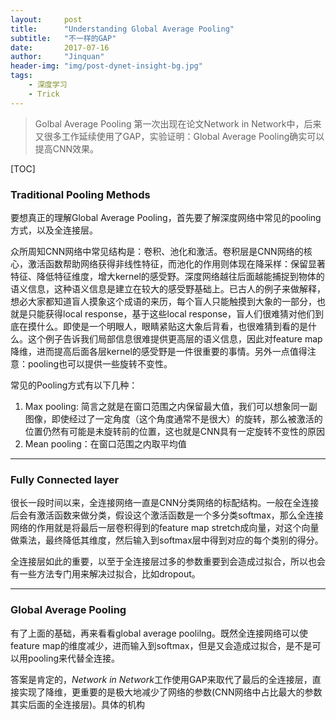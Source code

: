 ```yaml
---
layout:	    post
title:      "Understanding Global Average Pooling"
subtitle:   "不一样的GAP"
date:       2017-07-16
author:     "Jinquan"
header-img: "img/post-dynet-insight-bg.jpg"
tags:
    - 深度学习
    - Trick
---
```


> Golbal Average Pooling 第一次出现在论文Network in Network中，后来又很多工作延续使用了GAP，实验证明：Global Average Pooling确实可以提高CNN效果。

[TOC]

### Traditional Pooling Methods

要想真正的理解Global Average Pooling，首先要了解深度网络中常见的pooling方式，以及全连接层。

众所周知CNN网络中常见结构是：卷积、池化和激活。卷积层是CNN网络的核心，激活函数帮助网络获得非线性特征，而池化的作用则体现在降采样：保留显著特征、降低特征维度，增大kernel的感受野。深度网络越往后面越能捕捉到物体的语义信息，这种语义信息是建立在较大的感受野基础上。已古人的例子来做解释，想必大家都知道盲人摸象这个成语的来历，每个盲人只能触摸到大象的一部分，也就是只能获得local response，基于这些local response，盲人们很难猜对他们到底在摸什么。即使是一个明眼人，眼睛紧贴这大象后背看，也很难猜到看的是什么。这个例子告诉我们局部信息很难提供更高层的语义信息，因此对feature map降维，进而提高后面各层kernel的感受野是一件很重要的事情。另外一点值得注意：pooling也可以提供一些旋转不变性。

常见的Pooling方式有以下几种：

1. Max pooling: 简言之就是在窗口范围之内保留最大值，我们可以想象同一副图像，即使经过了一定角度（这个角度通常不是很大）的旋转，那么被激活的位置仍然有可能是未旋转前的位置，这也就是CNN具有一定旋转不变性的原因
2. Mean pooling：在窗口范围之内取平均值

---

### Fully Connected layer

很长一段时间以来，全连接网络一直是CNN分类网络的标配结构。一般在全连接后会有激活函数来做分类，假设这个激活函数是一个多分类softmax，那么全连接网络的作用就是将最后一层卷积得到的feature map stretch成向量，对这个向量做乘法，最终降低其维度，然后输入到softmax层中得到对应的每个类别的得分。

全连接层如此的重要，以至于全连接层过多的参数重要到会造成过拟合，所以也会有一些方法专门用来解决过拟合，比如dropout。

---

### Global Average Pooling

有了上面的基础，再来看看global average poolilng。既然全连接网络可以使feature map的维度减少，进而输入到softmax，但是又会造成过拟合，是不是可以用pooling来代替全连接。

答案是肯定的，*Network in Network*工作使用GAP来取代了最后的全连接层，直接实现了降维，更重要的是极大地减少了网络的参数(CNN网络中占比最大的参数其实后面的全连接层)。具体的机构